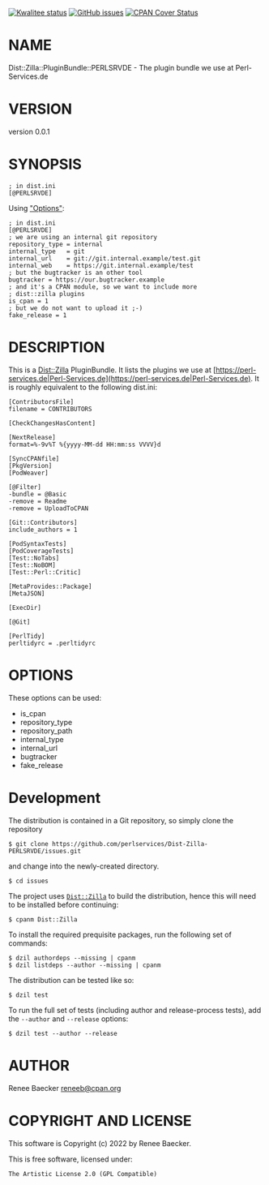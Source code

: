 [![Kwalitee status](https://cpants.cpanauthors.org/dist/Dist-Zilla-PERLSRVDE.png)](https://cpants.cpanauthors.org/dist/Dist-Zilla-PERLSRVDE)
[![GitHub issues](https://img.shields.io/github/issues/Dist-Zilla-PERLSRVDE/issues.svg)](https://github.com/Dist-Zilla-PERLSRVDE/issues/issues)
[![CPAN Cover Status](https://cpancoverbadge.perl-services.de/Dist-Zilla-PERLSRVDE-0.0.1)](https://cpancoverbadge.perl-services.de/Dist-Zilla-PERLSRVDE-0.0.1)

# NAME

Dist::Zilla::PluginBundle::PERLSRVDE - The plugin bundle we use at Perl-Services.de

# VERSION

version 0.0.1

# SYNOPSIS

```
; in dist.ini
[@PERLSRVDE]
```

Using ["Options"](#options):

```
; in dist.ini
[@PERLSRVDE]
; we are using an internal git repository
repository_type = internal
internal_type   = git
internal_url    = git://git.internal.example/test.git
internal_web    = https://git.internal.example/test
; but the bugtracker is an other tool
bugtracker = https://our.bugtracker.example
; and it's a CPAN module, so we want to include more
; dist::zilla plugins
is_cpan = 1
; but we do not want to upload it ;-)
fake_release = 1
```

# DESCRIPTION

This is a [Dist::Zilla](https://metacpan.org/pod/Dist%3A%3AZilla) PluginBundle. It lists the plugins we use at [https://perl-services.de|Perl-Services.de](https://perl-services.de|Perl-Services.de).
It is roughly equivalent to the following dist.ini:

```
[ContributorsFile]
filename = CONTRIBUTORS

[CheckChangesHasContent]

[NextRelease]
format=%-9v%T %{yyyy-MM-dd HH:mm:ss VVVV}d

[SyncCPANfile]
[PkgVersion]
[PodWeaver]

[@Filter]
-bundle = @Basic
-remove = Readme
-remove = UploadToCPAN

[Git::Contributors]
include_authors = 1

[PodSyntaxTests]
[PodCoverageTests]
[Test::NoTabs]
[Test::NoBOM]
[Test::Perl::Critic]

[MetaProvides::Package]
[MetaJSON]

[ExecDir]

[@Git]

[PerlTidy]
perltidyrc = .perltidyrc
```

# OPTIONS

These options can be used:

- is\_cpan
- repository\_type
- repository\_path
- internal\_type
- internal\_url
- bugtracker
- fake\_release



# Development

The distribution is contained in a Git repository, so simply clone the
repository

```
$ git clone https://github.com/perlservices/Dist-Zilla-PERLSRVDE/issues.git
```

and change into the newly-created directory.

```
$ cd issues
```

The project uses [`Dist::Zilla`](https://metacpan.org/pod/Dist::Zilla) to
build the distribution, hence this will need to be installed before
continuing:

```
$ cpanm Dist::Zilla
```

To install the required prequisite packages, run the following set of
commands:

```
$ dzil authordeps --missing | cpanm
$ dzil listdeps --author --missing | cpanm
```

The distribution can be tested like so:

```
$ dzil test
```

To run the full set of tests (including author and release-process tests),
add the `--author` and `--release` options:

```
$ dzil test --author --release
```

# AUTHOR

Renee Baecker <reneeb@cpan.org>

# COPYRIGHT AND LICENSE

This software is Copyright (c) 2022 by Renee Baecker.

This is free software, licensed under:

```
The Artistic License 2.0 (GPL Compatible)
```
